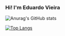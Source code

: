 ### Hi! I'm Eduardo Vieira

![Anurag's GitHub stats](https://github-readme-stats.vercel.app/api?username=Eduardo-Vieira&show_icons=true&theme=dark)

[![Top Langs](https://github-readme-stats.vercel.app/api/top-langs/?username=Eduardo-Vieira&layout=compact)](https://github.com/anuraghazra/github-readme-stats)

